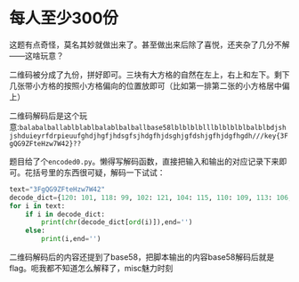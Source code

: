 # 每人至少300份

这题有点奇怪，莫名其妙就做出来了。甚至做出来后除了喜悦，还夹杂了几分不解——这啥玩意？


二维码被分成了九份，拼好即可。三块有大方格的自然在左上，右上和左下。剩下几张带小方格的按照小方格偏向的位置放即可（比如第一排第二张的小方格居中偏上）

二维码解码后是这个玩意:`balabalballablblablbalablbalballbase58lblblblblllblblblblbalblbdjshjshduieyrfdrpieuufghdjhgfjhdsgfsjhdgfhjdsghjgfdshjgfhjdgfhgdh///key{3FgQG9ZFteHzw7W42}??`

题目给了个`encoded0.py`。懒得写解码函数，直接把输入和输出的对应记录下来即可。花括号里的东西很可疑，解码一下试试：
```py
text="3FgQG9ZFteHzw7W42"
decode_dict={120: 101, 118: 99, 102: 121, 104: 115, 110: 109, 113: 106, 105: 114, 106: 113, 97: 116, 100: 119, 115: 104, 117: 98, 109: 110, 116: 97, 119: 100, 121: 102, 98: 117, 112: 107, 122: 103, 107: 112, 114: 105, 108: 111, 111: 108}
for i in text:
    if i in decode_dict:
        print(chr(decode_dict[ord(i)]),end='')
    else:
        print(i,end='')
```
二维码解码后的内容还提到了base58，把脚本输出的内容base58解码后就是flag。呃我都不知道怎么解释了，misc魅力时刻